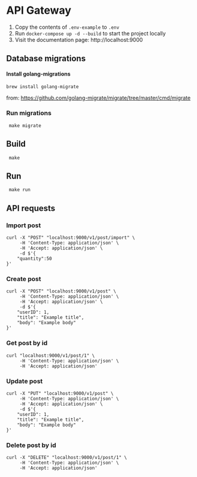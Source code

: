 # API Gateway

1. Copy the contents of `.env-example` to `.env`
2. Run `docker-compose up -d --build` to start the project locally
4. Visit the documentation page: http://localhost:9000

## Database migrations
#### Install golang-migrations
```
brew install golang-migrate
```
from: https://github.com/golang-migrate/migrate/tree/master/cmd/migrate

### Run migrations
```
 make migrate
```

## Build
```
 make
```

## Run
```
 make run
```

## API requests 
### Import post
```
curl -X "POST" "localhost:9000/v1/post/import" \
     -H 'Content-Type: application/json' \
     -H 'Accept: application/json' \
     -d $'{
    "quantity":50
}'
```
### Create post
```
curl -X "POST" "localhost:9000/v1/post" \
     -H 'Content-Type: application/json' \
     -H 'Accept: application/json' \
     -d $'{
    "userID": 1,
    "title": "Example title",
    "body": "Example body"
}'
```
### Get post by id
```
curl "localhost:9000/v1/post/1" \
     -H 'Content-Type: application/json' \
     -H 'Accept: application/json'
```
### Update post
```
curl -X "PUT" "localhost:9000/v1/post" \
     -H 'Content-Type: application/json' \
     -H 'Accept: application/json' \
     -d $'{
    "userID": 1,
    "title": "Example title",
    "body": "Example body"
}'
```
### Delete post by id
```
curl -X "DELETE" "localhost:9000/v1/post/1" \
     -H 'Content-Type: application/json' \
     -H 'Accept: application/json'
```
